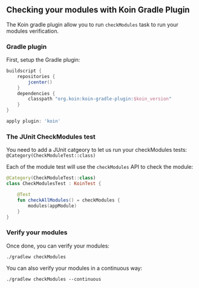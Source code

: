 
## Checking your modules with Koin Gradle Plugin

The Koin gradle plugin allow you to run `checkModules` task to run your modules verification.

### Gradle plugin

First, setup the Gradle plugin: 

```groovy
buildscript {
    repositories {
        jcenter()
    }
    dependencies {
        classpath "org.koin:koin-gradle-plugin:$koin_version"
    }
}

apply plugin: 'koin'
```

### The JUnit CheckModules test

You need to add a JUnit catgeory to let us run your checkModules tests: `@Category(CheckModuleTest::class)`

Each of the module test will use the `checkModules` API to check the module:

```kotlin
@Category(CheckModuleTest::class)
class CheckModulesTest : KoinTest {

    @Test
    fun checkAllModules() = checkModules {
        modules(appModule)
    }
}
```

### Verify your modules

Once done, you can verify your modules:

```
./gradlew checkModules
```

You can also verify your modules in a continuous way:

```
./gradlew checkModules --continuous
```